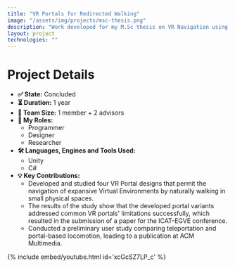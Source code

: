 ```yaml
---
title: "VR Portals for Redirected Walking"
image: "/assets/img/projects/msc-thesis.png"
description: "Work developed for my M.Sc thesis on VR Navigation using Portals."
layout: project
technologies: ""
---
```


# **Project Details**

- **✅ State:** Concluded  
- **⏳ Duration:** 1 year 
- **👥 Team Size:** 1 member + 2 advisors
- **💼 My Roles:**  
  - Programmer
  - Designer
  - Researcher
- **🛠️ Languages, Engines and Tools Used:** 
    - Unity 
    - C#  
- **💡 Key Contributions:**  
  - Developed and studied four VR Portal designs that permit the navigation of expansive Virtual Environments by naturally walking in small physical spaces. 
  - The results of the study show that the developed portal variants addressed common VR portals' limitations successfully, which resulted in the submission of a paper for the ICAT-EGVE conference. 
  - Conducted a preliminary user study comparing teleportation and portal-based locomotion, leading to a publication at ACM Multimedia.

{% include embed/youtube.html id='xcGcSZ7LP_c' %}

  


